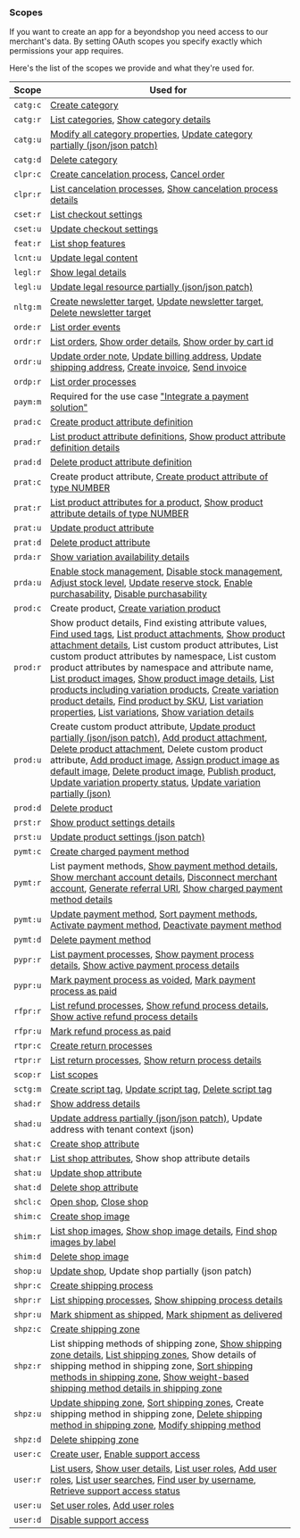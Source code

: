 ### Scopes

If you want to create an app for a beyondshop you need access to our
merchant's data. By setting OAuth scopes you specify exactly which
permissions your app requires.

Here's the list of the scopes we provide and what they're used for.


| Scope                             | Used for                          |
|-----------------------------------|-----------------------------------|
| `catg:c`                          | [Create category](https://beyond.docs.stoplight.io/beyond-rest-api/api-reference/categories/category-create)                   |
| `catg:r`                          | [List categories](https://beyond.docs.stoplight.io/beyond-rest-api/api-reference/categories/categories-list), [Show category details](https://beyond.docs.stoplight.io/beyond-rest-api/api-reference/categories/category-get)   |
| `catg:u`                          | [Modify all category properties](https://beyond.docs.stoplight.io/beyond-rest-api/api-reference/categories/category-put), [Update category partially (json/json patch)](https://beyond.docs.stoplight.io/beyond-rest-api/api-reference/categories/category-patch-jsonpatch)   |
| `catg:d`                          | [Delete category](https://beyond.docs.stoplight.io/beyond-rest-api/api-reference/categories/category-delete) |
| `clpr:c`                          | [Create cancelation process](https://beyond.docs.stoplight.io/beyond-rest-api/api-reference/orders/create-cancel-process), [Cancel order](https://beyond.docs.stoplight.io/beyond-rest-api/api-reference/orders/cancel-order)  |
| `clpr:r`                          | [List cancelation processes](https://beyond.docs.stoplight.io/beyond-rest-api/api-reference/orders/get-cancel-processes), [Show cancelation process details](https://beyond.docs.stoplight.io/beyond-rest-api/api-reference/orders/get-cancel-process) |
| `cset:r`                          | [List checkout settings](https://beyond.docs.stoplight.io/beyond-rest-api/api-reference/checkout-settings/checkout-settings-get) |
| `cset:u`                          | [Update checkout settings](https://beyond.docs.stoplight.io/beyond-rest-api/api-reference/checkout-settings/checkout-settings-update) |
| `feat:r`                          | [List shop features](https://beyond.docs.stoplight.io/beyond-rest-api/api-reference/shop/shop-feature-get-list) |
| `lcnt:u`                          | [Update legal content](https://beyond.docs.stoplight.io/beyond-rest-api/api-reference/legal-content/merchant-legal-content-edit)              |
| `legl:r`                          | [Show legal details](https://beyond.docs.stoplight.io/beyond-rest-api/api-reference/shop/merchant-legal-get)                |
| `legl:u`                          | [Update legal resource partially (json/json patch)](https://beyond.docs.stoplight.io/beyond-rest-api/api-reference/shop/merchant-legal-jsonpatch)   |
| `nltg:m`                          | [Create newsletter target](https://beyond.docs.stoplight.io/beyond-rest-api/api-reference/newsletter-target/newsletter-target-create), [Update newsletter target](https://beyond.docs.stoplight.io/beyond-rest-api/api-reference/newsletter-target/newsletter-target-update), [Delete newsletter target](https://beyond.docs.stoplight.io/beyond-rest-api/api-reference/newsletter-target/newsletter-target-delete) |
| `orde:r`             | [List order events](https://beyond.docs.stoplight.io/beyond-rest-api/api-reference/orders/order-events-list) |
| `ordr:r`                | [List orders](https://beyond.docs.stoplight.io/beyond-rest-api/api-reference/orders/orders-list), [Show order details](https://beyond.docs.stoplight.io/beyond-rest-api/api-reference/orders/order-get), [Show order by cart id](https://beyond.docs.stoplight.io/beyond-rest-api/api-reference/orders/order-get-by-cartid)   |
| `ordr:u`                          | [Update order note](https://beyond.docs.stoplight.io/beyond-rest-api/api-reference/orders/order-note-update), [Update billing address](https://beyond.docs.stoplight.io/beyond-rest-api/api-reference/orders/order-update-billing-address), [Update shipping address](https://beyond.docs.stoplight.io/beyond-rest-api/api-reference/orders/order-update-shipping-address), [Create invoice](https://beyond.docs.stoplight.io/beyond-rest-api/api-reference/orders/order-update-billing-address), [Send invoice](https://beyond.docs.stoplight.io/beyond-rest-api/api-reference/orders/order-send-invoice) |
| `ordp:r`                          | [List order processes](https://beyond.docs.stoplight.io/beyond-rest-api/api-reference/orders/get-order-processes)              |
| `paym:m`                          | Required for the use case ["Integrate a payment solution"](https://beyond.docs.stoplight.io/use-cases-543263/#integrate-a-payment-solution)     |
| `prad:c`                          | [Create product attribute definition](https://beyond.docs.stoplight.io/beyond-rest-api/api-reference/product-attribute-definitions/product-attribute-definitions-create-string)         |
| `prad:r`                          | [List product attribute definitions](https://beyond.docs.stoplight.io/beyond-rest-api/api-reference/product-attribute-definitions/product-attribute-definitions-list), [Show product attribute definition details](https://beyond.docs.stoplight.io/beyond-rest-api/api-reference/product-attribute-definitions/product-attribute-definition-get) |
| `prad:d`                          | [Delete product attribute definition](https://beyond.docs.stoplight.io/beyond-rest-api/api-reference/product-attribute-definitions/product-attribute-definitions-delete)  |
| `prat:c`                          | Create product attribute, [Create product attribute of type NUMBER](https://beyond.docs.stoplight.io/beyond-rest-api/api-reference/products/product-attribute-create-number-with-name)             |
| `prat:r`                          | [List product attributes for a product](https://beyond.docs.stoplight.io/beyond-rest-api/api-reference/products/product-attributes-list), [Show product attribute details of type NUMBER](https://beyond.docs.stoplight.io/beyond-rest-api/api-reference/products/product-attribute-get-number)   |
| `prat:u`                          | [Update product attribute](https://beyond.docs.stoplight.io/beyond-rest-api/api-reference/products/product-attribute-update)             |
| `prat:d`                          | [Delete product attribute](https://beyond.docs.stoplight.io/beyond-rest-api/api-reference/products/product-attribute-delete)               |
| `prda:r`                          | [Show variation availability details](https://beyond.docs.stoplight.io/beyond-rest-api/api-reference/products/variation-availability-get) |
| `prda:u`                          | [Enable stock management](https://beyond.docs.stoplight.io/beyond-rest-api/api-reference/products/product-availability-enable-stock-management), [Disable stock management](https://beyond.docs.stoplight.io/beyond-rest-api/api-reference/products/product-availability-disable-stock-management), [Adjust stock level](https://beyond.docs.stoplight.io/beyond-rest-api/api-reference/products/variation-availability-adjust-available-stock), [Update reserve stock](https://beyond.docs.stoplight.io/beyond-rest-api/api-reference/products/product-availability-update-stock-threshold), [Enable purchasability](https://beyond.docs.stoplight.io/beyond-rest-api/api-reference/products/variation-availability-enable-purchasability), [Disable purchasability](https://beyond.docs.stoplight.io/beyond-rest-api/api-reference/products/variation-availability-disable-purchasability) |
| `prod:c`                          | Create product, [Create variation product](https://beyond.docs.stoplight.io/beyond-rest-api/api-reference/products/variation-products-create)                   |
| `prod:r`                          | Show product details, Find existing attribute values, [Find used tags]((https://beyond.docs.stoplight.io/beyond-rest-api/api-reference/products/find-tags-starts-with)), [List product attachments](https://beyond.docs.stoplight.io/beyond-rest-api/api-reference/products/product-attachments-list), [Show product attachment details](https://beyond.docs.stoplight.io/beyond-rest-api/api-reference/products/product-attachment-get), List custom product attributes, List custom product attributes by namespace, List custom product attributes by namespace and attribute name, [List product images](https://beyond.docs.stoplight.io/beyond-rest-api/api-reference/products/product-images-list), [Show product image details](https://beyond.docs.stoplight.io/beyond-rest-api/api-reference/products/product-image-get), [List products including variation products](https://beyond.docs.stoplight.io/beyond-rest-api/api-reference/products/products-list), [Create variation product details](https://beyond.docs.stoplight.io/beyond-rest-api/api-reference/products/variation-product-get), [Find product by SKU](https://beyond.docs.stoplight.io/beyond-rest-api/api-reference/products/products-search-findbysku), [List variation properties](https://beyond.docs.stoplight.io/beyond-rest-api/api-reference/products/variation-properties-list), [List variations](https://beyond.docs.stoplight.io/beyond-rest-api/api-reference/products/variations-list), [Show variation details](https://beyond.docs.stoplight.io/beyond-rest-api/api-reference/products/variation-get)    |
| `prod:u`                 | Create custom product attribute, [Update product partially (json/json patch)](https://beyond.docs.stoplight.io/beyond-rest-api/api-reference/products/product-patch-json), [Add product attachment](https://beyond.docs.stoplight.io/beyond-rest-api/api-reference/products/product-attachments-create), [Delete product attachment](https://beyond.docs.stoplight.io/beyond-rest-api/api-reference/products/product-attachment-delete), Delete custom product attribute, [Add product image](https://beyond.docs.stoplight.io/beyond-rest-api/api-reference/products/product-images-create), [Assign product image as default image](https://beyond.docs.stoplight.io/beyond-rest-api/api-reference/products/product-images-set-default), [Delete product image](https://beyond.docs.stoplight.io/beyond-rest-api/api-reference/products/product-image-get), [Publish product](https://beyond.docs.stoplight.io/beyond-rest-api/api-reference/products/product-publish), [Update variation property status](https://beyond.docs.stoplight.io/beyond-rest-api/api-reference/products/variation-properties-update), [Update variation partially (json)](https://beyond.docs.stoplight.io/beyond-rest-api/api-reference/products/variation-patch-json)  |
| `prod:d`                     | [Delete product](https://beyond.docs.stoplight.io/beyond-rest-api/api-reference/products/product-delete)                    |
| `prst:r`                    | [Show product settings details](https://beyond.docs.stoplight.io/beyond-rest-api/api-reference/product-settings/product-settings-get)            |
| `prst:u`                     | [Update product settings (json patch)](https://beyond.docs.stoplight.io/beyond-rest-api/api-reference/product-settings/product-settings-patch)     |
| `pymt:c`                      | [Create charged payment method](https://beyond.docs.stoplight.io/beyond-rest-api/api-reference/payment-methods/payment-method-percentage-create)             |
| `pymt:r`                   | List payment methods, [Show payment method details](https://beyond.docs.stoplight.io/beyond-rest-api/api-reference/payment-methods/payment-method-get), [Show merchant account details](https://beyond.docs.stoplight.io/beyond-rest-api/api-reference/payment-signup/merchant-account), [Disconnect merchant account](https://beyond.docs.stoplight.io/beyond-rest-api/api-reference/payment-signup/disconnect), [Generate referral URI](https://beyond.docs.stoplight.io/beyond-rest-api/api-reference/payment-signup/referrals), [Show charged payment method details](https://beyond.docs.stoplight.io/beyond-rest-api/api-reference/payment-methods/payment-method-percentage-get)  |
| `pymt:u`                          | [Update payment method](https://beyond.docs.stoplight.io/beyond-rest-api/api-reference/payment-methods/payment-method-update), [Sort payment methods](https://beyond.docs.stoplight.io/beyond-rest-api/api-reference/payment-methods/payment-method-sort), [Activate payment method](https://beyond.docs.stoplight.io/beyond-rest-api/api-reference/payment-methods/activate-payment-method), [Deactivate payment method](https://beyond.docs.stoplight.io/beyond-rest-api/api-reference/payment-methods/deactivate-payment-method)       |
| `pymt:d`                          | [Delete payment method](https://beyond.docs.stoplight.io/beyond-rest-api/api-reference/payment-methods/payment-method-delete)             |
| `pypr:r`                          | [List payment processes](https://beyond.docs.stoplight.io/beyond-rest-api/api-reference/orders/get-payment-processes), [Show payment process details](https://beyond.docs.stoplight.io/beyond-rest-api/api-reference/orders/get-payment-process), [Show active payment process details](https://beyond.docs.stoplight.io/beyond-rest-api/api-reference/orders/get-active-payment-process)    |
| `pypr:u`                          | [Mark payment process as voided](https://beyond.docs.stoplight.io/beyond-rest-api/api-reference/orders/mark-payment-process-voided), [Mark payment process as paid](https://beyond.docs.stoplight.io/beyond-rest-api/api-reference/orders/mark-payment-process-paid)  |
| `rfpr:r`                          | [List refund processes](https://beyond.docs.stoplight.io/beyond-rest-api/api-reference/orders/get-refund-processes), [Show refund process details](https://beyond.docs.stoplight.io/beyond-rest-api/api-reference/orders/get-refund-process), [Show active refund process details](https://beyond.docs.stoplight.io/beyond-rest-api/api-reference/orders/get-active-refund-process)       |
| `rfpr:u`                          | [Mark refund process as paid](https://beyond.docs.stoplight.io/beyond-rest-api/api-reference/orders/mark-refund-process-paid)       |
| `rtpr:c`                          | [Create return processes](https://beyond.docs.stoplight.io/beyond-rest-api/api-reference/orders/get-return-processes)           
| `rtpr:r`                          | [List return processes](https://beyond.docs.stoplight.io/beyond-rest-api/api-reference/orders/get-return-processes), [Show return process details](https://beyond.docs.stoplight.io/beyond-rest-api/api-reference/orders/get-return-process)        |
| `scop:r`                          | [List scopes](https://beyond.docs.stoplight.io/beyond-rest-api/api-reference/scopes/scopes-list)                   |
| `sctg:m`                          | [Create script tag](https://beyond.docs.stoplight.io/beyond-rest-api/api-reference/script-tags/script-tags-create), [Update script tag](https://beyond.docs.stoplight.io/beyond-rest-api/api-reference/script-tags/script-tags-update), [Delete script tag](https://beyond.docs.stoplight.io/beyond-rest-api/api-reference/script-tags/script-tags-delete)   |
| `shad:r`                          | [Show address details](https://beyond.docs.stoplight.io/beyond-rest-api/api-reference/shop/merchant-address-get)              |
| `shad:u`                          | [Update address partially (json/json patch)](https://beyond.docs.stoplight.io/beyond-rest-api/api-reference/shop/merchant-address-jsonpatch), Update address with tenant context (json)    |
| `shat:c`                          | [Create shop attribute](https://beyond.docs.stoplight.io/beyond-rest-api/api-reference/shop/merchant-shop-attribute-create)             |
| `shat:r`                          | [List shop attributes](https://beyond.docs.stoplight.io/beyond-rest-api/api-reference/shop/merchant-shop-attribute-get-list), Show shop attribute details   |
| `shat:u`                          | [Update shop attribute](https://beyond.docs.stoplight.io/beyond-rest-api/api-reference/shop/merchant-shop-attribute-update)             |
| `shat:d`                          | [Delete shop attribute](https://beyond.docs.stoplight.io/beyond-rest-api/api-reference/shop/merchant-shop-attribute-delete)             |
| `shcl:c`                          | [Open shop](https://beyond.docs.stoplight.io/beyond-rest-api/api-reference/shop/merchant-shop-open), [Close shop](https://beyond.docs.stoplight.io/beyond-rest-api/api-reference/shop/merchant-shop-close)             |
| `shim:c`                          | [Create shop image](https://beyond.docs.stoplight.io/beyond-rest-api/api-reference/shop/merchant-images-create)                 |
| `shim:r`                          | [List shop images](https://beyond.docs.stoplight.io/beyond-rest-api/api-reference/shop/merchant-images-list), [Show shop image details](https://beyond.docs.stoplight.io/beyond-rest-api/api-reference/shop/merchant-image-get), [Find shop images by label](https://beyond.docs.stoplight.io/beyond-rest-api/api-reference/shop/merchant-images-search-find-by-label) |
| `shim:d`                          | [Delete shop image](https://beyond.docs.stoplight.io/beyond-rest-api/api-reference/shop/merchant-image-delete)                 |
| `shop:u`                          | [Update shop](https://beyond.docs.stoplight.io/beyond-rest-api/api-reference/shop/merchant-shop-update), Update shop partially (json patch)         |
| `shpr:c`                          | [Create shipping process](https://beyond.docs.stoplight.io/beyond-rest-api/api-reference/orders/create-shipping-process)         |
| `shpr:r`                          | [List shipping processes](https://beyond.docs.stoplight.io/beyond-rest-api/api-reference/orders/get-shipping-processes), [Show shipping process details](https://beyond.docs.stoplight.io/beyond-rest-api/api-reference/orders/get-shipping-process)       |
| `shpr:u`                          | [Mark shipment as shipped](https://beyond.docs.stoplight.io/beyond-rest-api/api-reference/orders/mark-shipping-process-shipped), [Mark shipment as delivered](https://beyond.docs.stoplight.io/beyond-rest-api/api-reference/orders/mark-shipping-process-delivered)    |
| `shpz:c`                          | [Create shipping zone](https://beyond.docs.stoplight.io/beyond-rest-api/api-reference/shipping-zones/shipping-zones-create)              |
| `shpz:r`                          | List shipping methods of shipping zone, [Show shipping zone details](https://beyond.docs.stoplight.io/beyond-rest-api/api-reference/shipping-zones/shipping-zone-get), [List shipping zones](https://beyond.docs.stoplight.io/beyond-rest-api/api-reference/shipping-zones/shipping-zones-list), Show details of shipping method in shipping zone, [Sort shipping methods in shipping zone](https://beyond.docs.stoplight.io/beyond-rest-api/api-reference/shipping-zones/shipping-zones-shipping-methods-sort), [Show weight-based shipping method details in shipping zone](https://beyond.docs.stoplight.io/beyond-rest-api/api-reference/shipping-zones/shipping-zones-shipping-method-get-with-weight-based-price)  |
| `shpz:u`                          | [Update shipping zone](https://beyond.docs.stoplight.io/beyond-rest-api/api-reference/shipping-zones/shipping-zone-update), [Sort shipping zones](https://beyond.docs.stoplight.io/beyond-rest-api/api-reference/shipping-zones/shipping-zones-sort), Create shipping method in shipping zone, [Delete shipping method in shipping zone](https://beyond.docs.stoplight.io/beyond-rest-api/api-reference/shipping-zones/shipping-zones-shipping-method-delete), [Modify shipping method](https://beyond.docs.stoplight.io/beyond-rest-api/api-reference/shipping-zones/shipping-zones-shipping-method-update)       |
| `shpz:d`                          | [Delete shipping zone](https://beyond.docs.stoplight.io/beyond-rest-api/api-reference/shipping-zones/shipping-zone-delete)              |
| `user:c`                          | [Create user](https://beyond.docs.stoplight.io/beyond-rest-api/api-reference/users/users-create), [Enable support access](https://beyond.docs.stoplight.io/beyond-rest-api/api-reference/users/enable-support-access)        |
| `user:r`           | [List users](https://beyond.docs.stoplight.io/beyond-rest-api/api-reference/users/users-list), [Show user details](https://beyond.docs.stoplight.io/beyond-rest-api/api-reference/users/user-get), [List user roles](https://beyond.docs.stoplight.io/beyond-rest-api/api-reference/users/user-roles-list), [Add user roles](https://beyond.docs.stoplight.io/beyond-rest-api/api-reference/users/user-roles-add), [List user searches](https://beyond.docs.stoplight.io/beyond-rest-api/api-reference/users/users-search), [Find user by username](https://beyond.docs.stoplight.io/beyond-rest-api/api-reference/users/users-search-find-by-username), [Retrieve support access status](https://beyond.docs.stoplight.io/beyond-rest-api/api-reference/users/support-access-status)   |
| `user:u`        | [Set user roles](https://beyond.docs.stoplight.io/beyond-rest-api/api-reference/users/user-roles-set), [Add user roles](https://beyond.docs.stoplight.io/beyond-rest-api/api-reference/users/user-roles-add)    |
| `user:d`     | [Disable support access](https://beyond.docs.stoplight.io/beyond-rest-api/api-reference/users/disable-support-access)            |